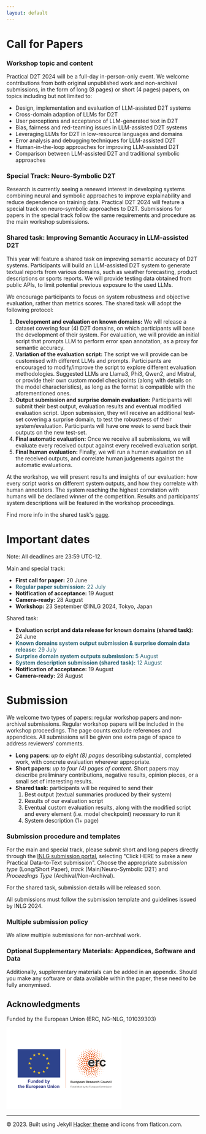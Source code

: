 ```yaml
---
layout: default
---
```

 <div class="forms-container">

 <!-- <div class="forms">
    <img src="assets/images/github-logo.png">
    <a href="https://github.com/practicald2t/hackathon/">
    <p style="font-size: large">Hackathon – Github</p>
    </a>
</div> -->
</div>


# Call for Papers

### Workshop topic and content
Practical D2T 2024 will be a full-day in-person-only event. We welcome contributions from both original unpublished work and non-archival submissions, in the form of long (8 pages) or short (4 pages) papers, on topics including but not limited to:

- Design, implementation and evaluation of LLM-assisted D2T systems
- Cross-domain adaption of LLMs for D2T
- User perceptions and acceptance of LLM-generated text in D2T
- Bias, fairness and red-teaming issues in LLM-assisted D2T systems
- Leveraging LLMs for D2T in low-resource languages and domains
- Error analysis and debugging techniques for LLM-assisted D2T
- Human-in-the-loop approaches for improving LLM-assisted D2T
- Comparison between LLM-assisted D2T and traditional symbolic approaches

### Special Track: Neuro-Symbolic D2T
Research is currently seeing a renewed interest in developing systems combining neural and symbolic approaches to improve explainability and reduce dependence on training data. Practical D2T 2024 will feature a special track on neuro-symbolic approaches to D2T. Submissions for papers in the special track follow the same requirements and procedure as the main workshop submissions.

### Shared task: Improving Semantic Accuracy in LLM-assisted D2T
This year will feature a shared task on improving semantic accuracy of D2T systems. Participants will build an LLM-assisted D2T system to generate textual reports from various domains, such as weather forecasting, product descriptions or sports reports. We will provide testing data obtained from public APIs, to limit potential previous exposure to the used LLMs. 

We encourage participants to focus on system robustness and objective evaluation, rather than metrics scores. The shared task will adopt the following protocol:

1. **Development and evaluation on known domains:** We will release a dataset covering four (4) D2T domains, on which participants will base the development of their system. For evaluation, we will provide an initial script that prompts LLM to perform error span annotation, as a proxy for semantic accuracy.
2. **Variation of the evaluation script:** The script we will provide can be customised with different LLMs and prompts. Participants are encouraged to modify/improve the script to explore different evaluation methodologies.
Suggested LLMs are Llama3, Phi3, Qwen2, and Mistral, or provide their own custom model checkpoints (along with details on the model characteristics), as long as the format is compatible with the aforementioned ones.
3. **Output submission and surprise domain evaluation:** Participants will submit their best output, evaluation results and eventual modified evaluation script. Upon submission, they will receive an additional test-set covering a surprise domain, to test the robustness of their system/evaluation. Participants will have one week to send back their outputs on the new test-set.
4. **Final automatic evaluation:** Once we receive all submissions, we will evaluate every received output against every received evaluation script.
5. **Final human evaluation:** Finally, we will run a human evaluation on all the received outputs, and correlate human judgements against the automatic evaluations.

At the workshop, we will present results and insights of our evaluation: how every script works on different system outputs, and how they correlate with human annotators. The system reaching the highest correlation with humans will be declared winner of the competition. Results and participants’ system descriptions will be featured in the workshop proceedings. 

Find more info in the shared task's [page](https://practicald2t.github.io/pages/shared_task).

# Important dates
Note: All deadlines are 23:59 UTC-12.

Main and special track:
- **First call for paper:** 20 June
- <span style="color: #276275;">**Regular paper submission:** 22 July</span>
- **Notification of acceptance:**  19 August
- **Camera-ready:**  28 August
- **Workshop:** 23 September @INLG 2024, Tokyo, Japan


Shared task:
- **Evaluation script and data release for known domains (shared task):**  24 June
- <span style="color: #276275;">**Known domains system output submission & surprise domain data release:** 29 July</span>
- <span style="color: #276275;">**Surprise domain system outputs submission:** 5 August</span>
- <span style="color: #276275;">**System description submission (shared task):** 12 August</span>
- **Notification of acceptance:**  19 August
- **Camera-ready:**  28 August



# Submission

We welcome two types of papers: regular workshop papers and non-archival submissions. Regular workshop papers will be included in the workshop proceedings. The page counts exclude references and appendices. All submissions will be given one extra page of space to address reviewers’ comments.

- **Long papers**: *up to eight (8) pages* describing substantial, completed work, with concrete evaluation wherever appropriate.
- **Short papers**: *up to four (4) pages of content*. Short papers may describe preliminary contributions, negative results, opinion pieces, or a small set of interesting results.
- **Shared task**: participants will be required to send their
  1. Best output (textual summaries produced by their system)
  2. Results of our evaluation script
  3. Eventual custom evaluation results, along with the modified script and every element (i.e. model checkpoint) necessary to run it
  4. System description (1+ page)

<!---
Participants will send their submission through $TODO_CODALAB_EMAIL_OR_BOTH_? with the subject "[Submission] {title of your work}" before the submission deadline (see below).--->

### Submission procedure and templates
For the main and special track, please submit short and long papers directly through the [INLG submission portal](https://softconf.com/n/inlg2024/user/scmd.cgi?scmd=submitNew), selecting "Click HERE to make a new Practical Data-to-Text submission". 
Choose the appropriate *submission type* (Long/Short Paper), *track* (Main/Neuro-Symbolic D2T) and *Proceedings Type* (Archival/Non-Archival).

For the shared task, submission details will be released soon.

All submissions must follow the submission template and guidelines issued by INLG 2024.

<!---Participants of the shared task will send their submission through $TODO_CODALAB_EMAIL_OR_BOTH_? with the subject "[Submission] {title of your work}" before the submission deadline (see below)--->

### Multiple submission policy
We allow multiple submissions for non-archival work.

### Optional Supplementary Materials: Appendices, Software and Data
Additionally, supplementary materials can be added in an appendix. Should you make any software or data available within the paper, these need to be fully anonymised.

## Acknowledgments
<p>Funded by the European Union (ERC, NG-NLG, 101039303)</p>
<img src="../assets/images/erc.png" style="max-width: 300px;" alt="ERC">

<hr>
<div class="footer">
    © 2023. Built using Jekyll <a href="https://github.com/pages-themes/hacker">Hacker theme</a> and icons from flaticon.com.
  </div>
